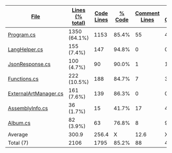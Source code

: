 
|[File](https://github.com/jojo2357/Music-Discord-Rich-Presence/tree/development/statistics%2Fc%23%2Fname_ascending.md%2F)|[Lines (% total)](https://github.com/jojo2357/Music-Discord-Rich-Presence/tree/development/statistics%2Fc%23%2Flines_descending.md%2F)|[Code Lines](https://github.com/jojo2357/Music-Discord-Rich-Presence/tree/development/statistics%2Fc%23%2Fcode_descending.md%2F)|[% Code](https://github.com/jojo2357/Music-Discord-Rich-Presence/tree/development/statistics%2Fc%23%2Fproportion_code_descending.md%2F)|[Comment Lines](https://github.com/jojo2357/Music-Discord-Rich-Presence/tree/development/statistics%2Fc%23%2Fcomments_descending.md%2F)|[% Comment](https://github.com/jojo2357/Music-Discord-Rich-Presence/tree/development/statistics%2Fc%23%2Fproportion_comments_descending.md%2F)|[Blank Lines](https://github.com/jojo2357/Music-Discord-Rich-Presence/tree/development/statistics%2Fc%23%2Fblanks_descending.md%2F)|[% Blank](https://github.com/jojo2357/Music-Discord-Rich-Presence/tree/development/statistics%2Fc%23%2Fproportion_blanks_descending.md%2F)|
| --- | --- | --- | --- | --- | --- | --- | --- |
|[Program.cs](https://github.com/jojo2357/Music-Discord-Rich-Presence/tree/development/MDRP%2FProgram.cs)|1350 (64.1%)|1153|85.4%|55|4.1%|142|10.5%|
|[LangHelper.cs](https://github.com/jojo2357/Music-Discord-Rich-Presence/tree/development/MDRP%2Futil%2FLangHelper.cs)|155 (7.4%)|147|94.8%|0|0.0%|8|5.2%|
|[JsonResponse.cs](https://github.com/jojo2357/Music-Discord-Rich-Presence/tree/development/MDRP%2Futil%2FJsonResponse.cs)|100 (4.7%)|90|90.0%|1|1.0%|9|9.0%|
|[Functions.cs](https://github.com/jojo2357/Music-Discord-Rich-Presence/tree/development/MDRP%2Futil%2FFunctions.cs)|222 (10.5%)|188|84.7%|7|3.2%|27|12.2%|
|[ExternalArtManager.cs](https://github.com/jojo2357/Music-Discord-Rich-Presence/tree/development/MDRP%2Futil%2FExternalAPI%2FExternalArtManager.cs)|161 (7.6%)|139|86.3%|0|0.0%|22|13.7%|
|[AssemblyInfo.cs](https://github.com/jojo2357/Music-Discord-Rich-Presence/tree/development/MDRP%2FProperties%2FAssemblyInfo.cs)|36 (1.7%)|15|41.7%|17|47.2%|4|11.1%|
|[Album.cs](https://github.com/jojo2357/Music-Discord-Rich-Presence/tree/development/MDRP%2Futil%2FAlbum.cs)|82 (3.9%)|63|76.8%|8|9.8%|11|13.4%|
|Average |300.9|256.4|X|12.6|X|31.9|X|
|Total (7)|2106|1795|85.2%|88| 4.2%|223|10.6%|